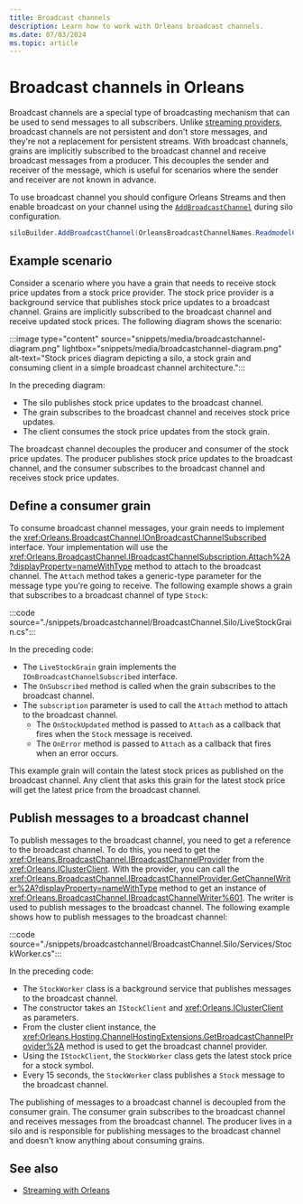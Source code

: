 ```yaml
---
title: Broadcast channels
description: Learn how to work with Orleans broadcast channels.
ms.date: 07/03/2024
ms.topic: article
---
```


# Broadcast channels in Orleans

Broadcast channels are a special type of broadcasting mechanism that can be used to send messages to all subscribers. Unlike [streaming providers](stream-providers.md), broadcast channels are not persistent and don't store messages, and they're not a replacement for persistent streams. With broadcast channels, grains are implicitly subscribed to the broadcast channel and receive broadcast messages from a producer. This decouples the sender and receiver of the message, which is useful for scenarios where the sender and receiver are not known in advance.

To use broadcast channel you should configure Orleans Streams and then enable broadcast on your channel using the [`AddBroadcastChannel`](/dotnet/api/orleans.hosting.channelhostingextensions.addbroadcastchannel) during silo configuration.

```csharp
siloBuilder.AddBroadcastChannel(OrleansBroadcastChannelNames.ReadmodelChanges);
```

## Example scenario

Consider a scenario where you have a grain that needs to receive stock price updates from a stock price provider. The stock price provider is a background service that publishes stock price updates to a broadcast channel. Grains are implicitly subscribed to the broadcast channel and receive updated stock prices. The following diagram shows the scenario:

:::image type="content" source="snippets/media/broadcastchannel-diagram.png" lightbox="snippets/media/broadcastchannel-diagram.png" alt-text="Stock prices diagram depicting a silo, a stock grain and consuming client in a simple broadcast channel architecture.":::

In the preceding diagram:

- The silo publishes stock price updates to the broadcast channel.
- The grain subscribes to the broadcast channel and receives stock price updates.
- The client consumes the stock price updates from the stock grain.

The broadcast channel decouples the producer and consumer of the stock price updates. The producer publishes stock price updates to the broadcast channel, and the consumer subscribes to the broadcast channel and receives stock price updates.

## Define a consumer grain

To consume broadcast channel messages, your grain needs to implement the <xref:Orleans.BroadcastChannel.IOnBroadcastChannelSubscribed> interface. Your implementation will use the <xref:Orleans.BroadcastChannel.IBroadcastChannelSubscription.Attach%2A?displayProperty=nameWithType> method to attach to the broadcast channel. The `Attach` method takes a generic-type parameter for the message type you're going to receive. The following example shows a grain that subscribes to a broadcast channel of type `Stock`:

:::code source="./snippets/broadcastchannel/BroadcastChannel.Silo/LiveStockGrain.cs":::

In the preceding code:

- The `LiveStockGrain` grain implements the `IOnBroadcastChannelSubscribed` interface.
- The `OnSubscribed` method is called when the grain subscribes to the broadcast channel.
- The `subscription` parameter is used to call the `Attach` method to attach to the broadcast channel.
  - The `OnStockUpdated` method is passed to `Attach` as a callback that fires when the `Stock` message is received.
  - The `OnError` method is passed to `Attach` as a callback that fires when an error occurs.

This example grain will contain the latest stock prices as published on the broadcast channel. Any client that asks this grain for the latest stock price will get the latest price from the broadcast channel.

## Publish messages to a broadcast channel

To publish messages to the broadcast channel, you need to get a reference to the broadcast channel. To do this, you need to get the <xref:Orleans.BroadcastChannel.IBroadcastChannelProvider> from the <xref:Orleans.IClusterClient>. With the provider, you can call the <xref:Orleans.BroadcastChannel.IBroadcastChannelProvider.GetChannelWriter%2A?displayProperty=nameWithType> method to get an instance of <xref:Orleans.BroadcastChannel.IBroadcastChannelWriter%601>. The writer is used to publish messages to the broadcast channel. The following example shows how to publish messages to the broadcast channel:

:::code source="./snippets/broadcastchannel/BroadcastChannel.Silo/Services/StockWorker.cs":::

In the preceding code:

- The `StockWorker` class is a background service that publishes messages to the broadcast channel.
- The constructor takes an `IStockClient` and <xref:Orleans.IClusterClient> as parameters.
- From the cluster client instance, the <xref:Orleans.Hosting.ChannelHostingExtensions.GetBroadcastChannelProvider%2A> method is used to get the broadcast channel provider.
- Using the `IStockClient`, the `StockWorker` class gets the latest stock price for a stock symbol.
- Every 15 seconds, the `StockWorker` class publishes a `Stock` message to the broadcast channel.

The publishing of messages to a broadcast channel is decoupled from the consumer grain. The consumer grain subscribes to the broadcast channel and receives messages from the broadcast channel. The producer lives in a silo and is responsible for publishing messages to the broadcast channel and doesn't know anything about consuming grains.

## See also

- [Streaming with Orleans](index.md)
